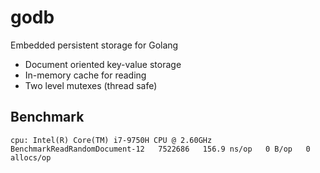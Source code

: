 # godb
Embedded persistent storage for Golang

- Document oriented key-value storage
- In-memory cache for reading
- Two level mutexes (thread safe)


## Benchmark

```
cpu: Intel(R) Core(TM) i7-9750H CPU @ 2.60GHz
BenchmarkReadRandomDocument-12   7522686   156.9 ns/op   0 B/op   0 allocs/op
```